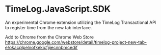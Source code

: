 # TimeLog.JavaScript.SDK

An experimental Chrome extension utilizing the TimeLog Transactional API to register time
from the new tab interface.

Add to Chrome from the Chrome Web Store
https://chrome.google.com/webstore/detail/timelog-project-new-tab-e/okacplpelnofkekicfjijecnnbmcedif